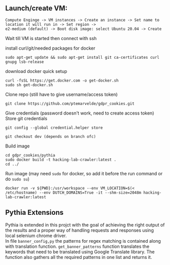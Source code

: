 ## Launch/create VM:
    Compute Enginge -> VM instances -> Create an instance -> Set name to location it will run in -> Set region ->
    e2-medium (default) -> Boot disk image: select Ubuntu 20.04 -> Create
 
 Wait till VM is started then connect with ssh
 

install curl/git/needed packages for docker

    sudo apt-get update && sudo apt-get install git ca-certificates curl gnupg lsb-release 

download docker quick setup

    curl -fsSL https://get.docker.com -o get-docker.sh
    sudo sh get-docker.sh

Clone repo (still have to give username/access token)

    git clone https://github.com/ptemarvelde/gdpr_cookies.git

Give credentials (password doesn't work, need to create access token)
Store git credentials

    git config --global credential.helper store

    git checkout dev (depends on branch ofc)

Build image

    cd gdpr_cookies/pythia
    sudo docker build -t hacking-lab-crawler:latest .
    cd ../

Run image (may need `sudo` for docker, so add it before the run command or do `sudo su`)

    docker run -v ${PWD}:/usr/workspace --env VM_LOCATION=$(< /etc/hostname) --env DUTCH_DOMAINS=True -it --shm-size=2048m hacking-lab-crawler:latest
    
## Pythia Extensions  
Pythia is extended in this projct with the goal of achieving the right output of the results and a proper way of handling requests and responses using local selenium  chrome driver.  
In file `banner_config,py` the patterns for regex matching is contained along with translation function. `get_banner_patterns` function translates the keywords that need to be translated using Google Translate library. The function also gathers all the required patterns in one list and returns it. 
